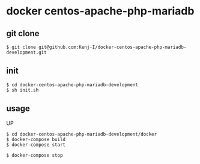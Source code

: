 # docker centos-apache-php-mariadb

## git clone

```shell
$ git clone git@github.com:Kenj-I/docker-centos-apache-php-mariadb-development.git
```

## init

```shell
$ cd docker-centos-apache-php-mariadb-development
$ sh init.sh
```

## usage

UP

```shell
$ cd docker-centos-apache-php-mariadb-development/docker
$ docker-compose build
$ docker-compose start
```

```shell
$ docker-compose stop
```
